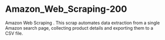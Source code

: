 # Amazon_Web_Scraping-200
Amazon Web Scraping . This scrap automates data extraction from a single Amazon search page, collecting product details and exporting them to a CSV file.

